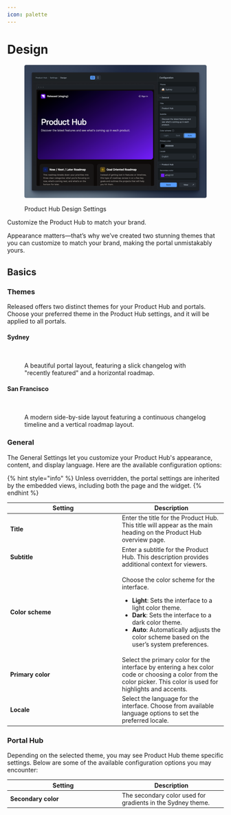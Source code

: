 ```yaml
---
icon: palette
---
```


# Design

<figure><img src="../../.gitbook/assets/Released Settings - Design.png" alt=""><figcaption><p>Product Hub Design Settings</p></figcaption></figure>

Customize the Product Hub to match your brand.&#x20;

Appearance matters—that’s why we’ve created two stunning themes that you can customize to match your brand, making the portal unmistakably yours.

## Basics

### Themes

Released offers two distinct themes for your Product Hub and portals. Choose your preferred theme in the Product Hub settings, and it will be applied to all portals.&#x20;

#### Sydney

<figure><img src="../../.gitbook/assets/Theme - Sydney.png" alt=""><figcaption><p>A beautiful portal layout, featuring a slick changelog with "recently featured" and a horizontal roadmap. </p></figcaption></figure>

#### San Francisco

<figure><img src="../../.gitbook/assets/Theme - San Francisco.png" alt=""><figcaption><p>A modern side-by-side layout featuring a continuous changelog timeline and a vertical roadmap layout. </p></figcaption></figure>

### General

The General Settings let you customize your Product Hub's appearance, content, and display language. Here are the available configuration options:

{% hint style="info" %}
Unless overridden, the portal settings are inherited by the embedded views, including both the page and the widget.
{% endhint %}

<table><thead><tr><th width="246">Setting</th><th>Description</th></tr></thead><tbody><tr><td><strong>Title</strong></td><td>Enter the title for the Product Hub. This title will appear as the main heading on the Product Hub overview page. </td></tr><tr><td><strong>Subtitle</strong></td><td>Enter a subtitle for the Product Hub. This description provides additional context for viewers. </td></tr><tr><td><h4>Color scheme</h4></td><td><p></p><p>Choose the color scheme for the interface.</p><ul><li><strong>Light</strong>: Sets the interface to a light color theme.</li><li><strong>Dark</strong>: Sets the interface to a dark color theme.</li><li><strong>Auto</strong>: Automatically adjusts the color scheme based on the user’s system preferences.</li></ul></td></tr><tr><td><strong>Primary color</strong></td><td>Select the primary color for the interface by entering a hex color code or choosing a color from the color picker. This color is used for highlights and accents.</td></tr><tr><td><strong>Locale</strong></td><td>Select the language for the interface. Choose from available language options to set the preferred locale.</td></tr></tbody></table>

### **Portal Hub**

Depending on the selected theme, you may see Product Hub theme specific settings. Below are some of the available configuration options you may encounter:

<table><thead><tr><th width="246">Setting</th><th>Description</th></tr></thead><tbody><tr><td><strong>Secondary color</strong></td><td>The secondary color used for gradients in the Sydney theme.</td></tr></tbody></table>


